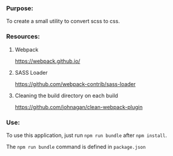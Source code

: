 ### Purpose:

To create a small utility to convert scss to css.

### Resources:

1. Webpack

	https://webpack.github.io/

2. SASS Loader

	https://github.com/webpack-contrib/sass-loader

3. Cleaning the build directory on each build

	https://github.com/johnagan/clean-webpack-plugin

### Use:

To use this application, just run `npm run bundle` after `npm install`.

The `npm run bundle` command is defined in `package.json`
